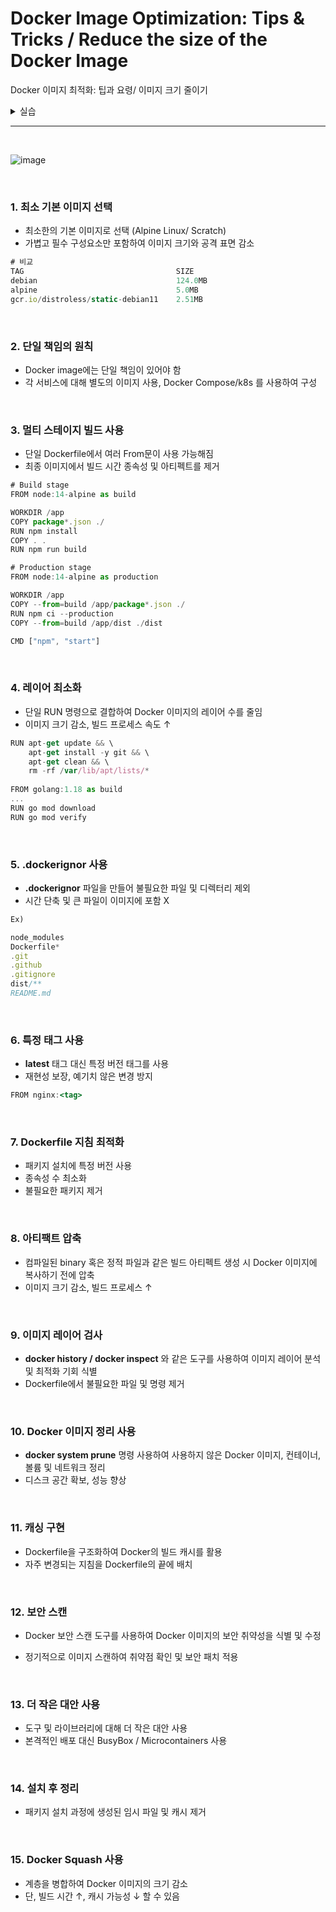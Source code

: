 # Docker Image Optimization: Tips & Tricks / Reduce the size of the Docker Image
 Docker 이미지 최적화: 팁과 요령/  이미지 크기 줄이기
 
<details>
<summary>실습</summary>
<div markdown="1">
 
```java
import java.io.BufferedReader;
import java.io.InputStreamReader;
import java.io.IOException;

public class Main {
    public static void main(String[] args) {
        try {
            BufferedReader br = new BufferedReader(new InputStreamReader(System.in));
            int num = Integer.parseInt(br.readLine());
            // 구구단
            for(int i = 1; i <= 9; i++){
                System.out.println(num + " * "+  i + " = " + num*i);
            }
        } catch (IOException e) {
            e.printStackTrace();
        }
    }
}

```
  <br>
  <ul>
   <li>Alpine 이미지 사용</li>
   
   ![image](https://github.com/user-attachments/assets/f795c814-53de-431d-bd3a-e61522e116b9)

   <br>
   <li>Multi-Stage 빌드</li>

   ![image](https://github.com/user-attachments/assets/8d87c937-c26a-4690-9a5d-d384d41afa14)

   <br>
   <li>.dockerignore 사용</li>

   ![image](https://github.com/user-attachments/assets/16d236ad-f811-4708-ae8b-3b6b09bf6f0c)

   <br>
   <li>이미지 빌드 및 설정</li>

   ![image](https://github.com/user-attachments/assets/a5ad75bc-1a62-4086-9ba2-f89641d9b48e)

   <br>
   <li>docker 로그인</li>
   
   ![image](https://github.com/user-attachments/assets/ebc0913c-1a0c-4cf7-b749-89c8fb8c07e9)

   <br>
   <li>이미지 푸시</li>

   ![image](https://github.com/user-attachments/assets/7a3fc8c7-e5af-4f65-9d65-7a50b95373b6)
  </ul>

 </div>
</details>

---

<br>

![image](https://github.com/user-attachments/assets/b5a7bea0-d963-427a-9435-1c047a2950f6)

<br>

### 1. 최소 기본 이미지 선택

- 최소한의 기본 이미지로 선택 (Alpine Linux/ Scratch)
- 가볍고 필수 구성요소만 포함하여 이미지 크기와 공격 표면 감소

```jsx
# 비교
TAG                                  SIZE
debian                               124.0MB
alpine                               5.0MB
gcr.io/distroless/static-debian11    2.51MB
```
<br>

### 2. 단일 책임의 원칙

- Docker image에는 단일 책임이 있어야 함
- 각 서비스에 대해 별도의 이미지 사용, Docker Compose/k8s 를 사용하여 구성
<br>

### 3. 멀티 스테이지 빌드 사용

- 단일 Dockerfile에서 여러 From문이 사용 가능해짐
- 최종 이미지에서 빌드 시간 종속성 및 아티펙트를 제거

```jsx
# Build stage
FROM node:14-alpine as build

WORKDIR /app
COPY package*.json ./
RUN npm install
COPY . .
RUN npm run build

# Production stage
FROM node:14-alpine as production

WORKDIR /app
COPY --from=build /app/package*.json ./
RUN npm ci --production
COPY --from=build /app/dist ./dist

CMD ["npm", "start"]
```
<br>

### 4. 레이어 최소화

- 단일 RUN 명령으로 결합하여 Docker 이미지의 레이어 수를 줄임
- 이미지 크기 감소, 빌드 프로세스 속도 ↑

```jsx
RUN apt-get update && \
    apt-get install -y git && \
    apt-get clean && \
    rm -rf /var/lib/apt/lists/*
    
FROM golang:1.18 as build
...
RUN go mod download
RUN go mod verify
```
<br>

### 5.  **.dockerignor**  사**용**

- **.dockerignor**  파일을 만들어 불필요한 파일 및 디렉터리 제외
- 시간 단축 및 큰 파일이 이미지에 포함 X

```jsx
Ex)

node_modules
Dockerfile*
.git
.github
.gitignore
dist/**
README.md
```
<br>

### 6. 특정 태그 사용

- **latest**  태그 대신 특정 버전 태그를 사용
- 재현성 보장, 예기치 않은 변경 방지

```jsx
FROM nginx:<tag>
```
<br>

### 7. Dockerfile 지침 최적화

- 패키지 설치에 특정 버전 사용
- 종속성 수 최소화
- 불필요한 패키지 제거
<br>

### 8. 아티팩트 압축

- 컴파일된 binary 혹은 정적 파일과 같은 빌드 아티펙트 생성 시 Docker 이미지에 복사하기 전에 압축
- 이미지 크기 감소, 빌드 프로세스 ↑
<br>

### 9. 이미지 레이어 검사

- **docker history / docker inspect**  와 같은 도구를 사용하여 이미지 레이어 분석 및 최적화 기회 식별
- Dockerfile에서 불필요한 파일 및 명령 제거
<br>

### 10. Docker 이미지 정리 사용

- **docker system prune**  명령 사용하여 사용하지 않은 Docker 이미지, 컨테이너, 볼륨 및 네트워크 정리
- 디스크 공간 확보, 성능 향상
<br>

### 11. 캐싱 구현

- Dockerfile을 구조화하여 Docker의 빌드 캐시를 활용
- 자주 변경되는 지침을 Dockerfile의 끝에 배치
<br>

### 12. 보안 스캔

- Docker 보안 스캔 도구를 사용하여 Docker 이미지의 보안 취약성을 식별 및 수정

- 정기적으로 이미지 스캔하여 취약점 확인 및 보안 패치 적용
<br>

### 13. 더 작은 대안 사용

- 도구 및 라이브러리에 대해 더 작은 대안 사용
- 본격적인 배포 대신 BusyBox / Microcontainers 사용
<br>

### 14. 설치 후 정리

- 패키지 설치 과정에 생성된 임시 파일 및 캐시 제거
<br>

### 15. Docker Squash 사용

- 계층을 병합하여 Docker 이미지의 크기 감소
- 단, 빌드 시간 ↑, 캐시 가능성 ↓ 할 수 있음
